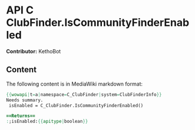 # API C ClubFinder.IsCommunityFinderEnabled

**Contributor:** KethoBot

## Content

The following content is in MediaWiki markdown format:

```mediawiki
{{wowapi|t=a|namespace=C_ClubFinder|system=ClubFinderInfo}}
Needs summary.
 isEnabled = C_ClubFinder.IsCommunityFinderEnabled()

==Returns==
:;isEnabled:{{apitype|boolean}}
```